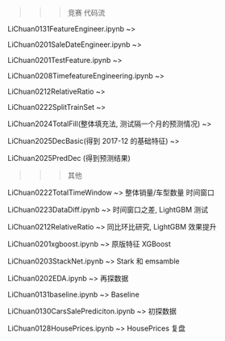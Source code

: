 >>> 竞赛 代码流

LiChuan0131FeatureEngineer.ipynb ~> 

LiChuan0201SaleDateEngineer.ipynb ~>

LiChuan0201TestFeature.ipynb ~> 

LiChuan0208TimefeatureEngineering.ipynb ~> 

LiChuan0212RelativeRatio ~>

LiChuan0222SplitTrainSet ~> 

LiChuan2024TotalFill(整体填充法, 测试隔一个月的预测情况) ~>

LiChuan2025DecBasic(得到 2017-12 的基础特征) ~>

LiChuan2025PredDec (得到预测结果)

>>> 其他

LiChuan0222TotalTimeWindow ~> 整体销量/车型数量 时间窗口

LiChuan0223DataDiff.ipynb ~> 时间窗口之差, LightGBM 测试

LiChuan0212RelativeRatio ~> 同比环比研究,  LightGBM 效果提升

LiChuan0201xgboost.ipynb ~> 原版特征 XGBoost

LiChuan0203StackNet.ipynb ~> Stark 和 emsamble

LiChuan0202EDA.ipynb ~> 再探数据

LiChuan0131baseline.ipynb ~> Baseline

LiChuan0130CarsSalePrediciton.ipynb ~> 初探数据

LiChuan0128HousePrices.ipynb ~> HousePrices 复盘